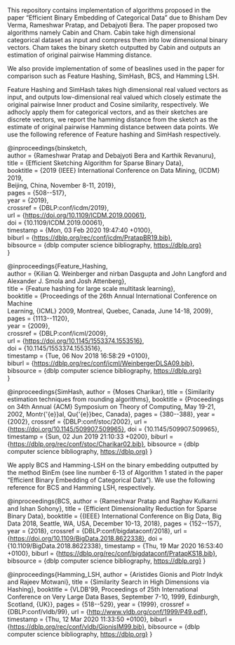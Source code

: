 This repository contains implementation of algorithms proposed in the paper “Efficient Binary Embedding of Categorical Data” due to  Bhisham Dev Verma, Rameshwar Pratap, and Debajyoti Bera. The paper proposed two algorithms namely Cabin and Cham. Cabin take high dimensional categorical dataset as input and compress them into low dimensional binary vectors. Cham takes the binary sketch outputted by Cabin and outputs an estimation of original pairwise Hamming distance. 

We also provide implementation of  some of beaslines used in the paper for comparison such as Feature Hashing, SimHash, BCS, and Hamming LSH. 

Feature Hashing and SimHash takes high dimensional real valued vectors as input, and outputs low-dimensional real valued which closely estimate the original pairwise Inner product and Cosine similarity, respectively. We adhocly apply them for categorical vectors, and as their sketches are discrete vectors, we report the hamming distance from the sketch as the estimate of original pairwise Hamming distance between data points. We use the following reference of Feature hashing and SimHash respectively. 

@inproceedings{binsketch,  
  author    = {Rameshwar Pratap and Debajyoti Bera and Karthik Revanuru},   
  title     = {Efficient Sketching Algorithm for Sparse Binary Data},  
  booktitle = {2019 {IEEE} International Conference on Data Mining, {ICDM} 2019,  
               Beijing, China, November 8-11, 2019},  
  pages     = {508--517},  
  year      = {2019},  
  crossref  = {DBLP:conf/icdm/2019},  
  url       = {https://doi.org/10.1109/ICDM.2019.00061},  
  doi       = {10.1109/ICDM.2019.00061},  
  timestamp = {Mon, 03 Feb 2020 19:47:40 +0100},  
  biburl    = {https://dblp.org/rec/conf/icdm/PratapBR19.bib},  
  bibsource = {dblp computer science bibliography, https://dblp.org}  
  }


@inproceedings{Feature_Hashing,   
  author    = {Kilian Q. Weinberger and nirban Dasgupta and John Langford and Alexander J. Smola and Josh Attenberg},          
  title     = {Feature hashing for large scale multitask learning},  
  booktitle = {Proceedings of the 26th Annual International Conference on Machine    
               Learning, {ICML} 2009, Montreal, Quebec, Canada, June 14-18, 2009},     
  pages     = {1113--1120},          
  year      = {2009},          
  crossref  = {DBLP:conf/icml/2009},   
  url       = {https://doi.org/10.1145/1553374.1553516},  
  doi       = {10.1145/1553374.1553516},       
  timestamp = {Tue, 06 Nov 2018 16:58:29 +0100},     
  biburl    = {https://dblp.org/rec/conf/icml/WeinbergerDLSA09.bib},   
  bibsource = {dblp computer science bibliography, https://dblp.org}       
}

@inproceedings{SimHash,
 author    = {Moses Charikar},
  title     = {Similarity estimation techniques from rounding algorithms},
  booktitle = {Proceedings on 34th Annual {ACM} Symposium on Theory of Computing,
               May 19-21, 2002, Montr{\'{e}}al, Qu{\'{e}}bec, Canada},
  pages     = {380--388},
  year      = {2002},
  crossref  = {DBLP:conf/stoc/2002},
  url       = {https://doi.org/10.1145/509907.509965},
  doi       = {10.1145/509907.509965},
  timestamp = {Sun, 02 Jun 2019 21:10:33 +0200},
  biburl    = {https://dblp.org/rec/conf/stoc/Charikar02.bib},
  bibsource = {dblp computer science bibliography, https://dblp.org}
}


We apply BCS and Hamming-LSH on the binary embedding outputted by the method BinEm (see line number 6-13 of Algorithm 1 stated in the paper “Efficient Binary Embedding of Categorical Data”). We use the following reference for BCS and Hamming LSH, respectively. 

@inproceedings{BCS,
  author    = {Rameshwar Pratap and
               Raghav Kulkarni and
               Ishan Sohony},
  title     = {Efficient Dimensionality Reduction for Sparse Binary Data},
  booktitle = {{IEEE} International Conference on Big Data, Big Data 2018, Seattle,
               WA, USA, December 10-13, 2018},
  pages     = {152--157},
  year      = {2018},
  crossref  = {DBLP:conf/bigdataconf/2018},
  url       = {https://doi.org/10.1109/BigData.2018.8622338},
  doi       = {10.1109/BigData.2018.8622338},
  timestamp = {Thu, 19 Mar 2020 16:53:40 +0100},
  biburl    = {https://dblp.org/rec/conf/bigdataconf/PratapKS18.bib},
  bibsource = {dblp computer science bibliography, https://dblp.org}
}

@inproceedings{Hamming_LSH,
  author    = {Aristides Gionis and
               Piotr Indyk and
               Rajeev Motwani},
  title     = {Similarity Search in High Dimensions via Hashing},
  booktitle = {VLDB'99, Proceedings of 25th International Conference on Very Large
               Data Bases, September 7-10, 1999, Edinburgh, Scotland, {UK}},
  pages     = {518--529},
  year      = {1999},
  crossref  = {DBLP:conf/vldb/99},
  url       = {http://www.vldb.org/conf/1999/P49.pdf},
  timestamp = {Thu, 12 Mar 2020 11:33:50 +0100},
  biburl    = {https://dblp.org/rec/conf/vldb/GionisIM99.bib},
  bibsource = {dblp computer science bibliography, https://dblp.org}
}
